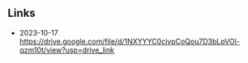 ## Links


- 2023-10-17  https://drive.google.com/file/d/1NXYYYC0cjvpCoQou7D3bLpVOl-qzm10t/view?usp=drive_link
